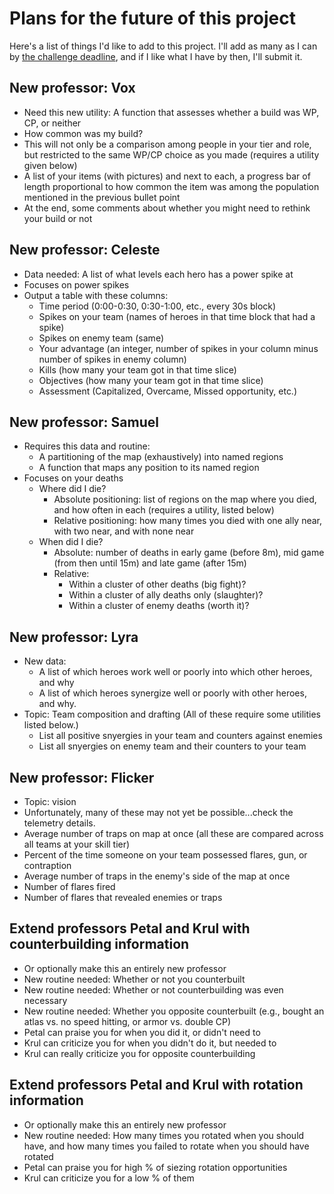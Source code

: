 
# Plans for the future of this project

Here's a list of things I'd like to add to this project.  I'll add as many
as I can by
[the challenge deadline](https://developer.vainglorygame.com/rules),
and if I like what I have by then, I'll submit it.

## New professor: Vox

 * Need this new utility:  A function that assesses whether a build was WP,
   CP, or neither
 * How common was my build?
 * This will not only be a comparison among people in your tier and role,
   but restricted to the same WP/CP choice as you made (requires a
   utility given below)
 * A list of your items (with pictures) and next to each, a progress bar
   of length proportional to how common the item was among the population
   mentioned in the previous bullet point
 * At the end, some comments about whether you might need to rethink your
   build or not

## New professor: Celeste

 * Data needed:  A list of what levels each hero has a power spike at
 * Focuses on power spikes
 * Output a table with these columns:
    * Time period (0:00-0:30, 0:30-1:00, etc., every 30s block)
    * Spikes on your team (names of heroes in that time block that had
      a spike)
    * Spikes on enemy team (same)
    * Your advantage (an integer, number of spikes in your column minus
      number of spikes in enemy column)
    * Kills (how many your team got in that time slice)
    * Objectives (how many your team got in that time slice)
    * Assessment (Capitalized, Overcame, Missed opportunity, etc.)

## New professor: Samuel

 * Requires this data and routine:
    * A partitioning of the map (exhaustively) into named regions
    * A function that maps any position to its named region
 * Focuses on your deaths
    * Where did I die?
       * Absolute positioning: list of regions on the map where you died,
         and how often in each (requires a utility, listed below)
       * Relative positioning: how many times you died with one ally near,
         with two near, and with none near
    * When did I die?
       * Absolute: number of deaths in early game (before 8m), mid game
         (from then until 15m) and late game (after 15m)
       * Relative:
          * Within a cluster of other deaths (big fight)?
          * Within a cluster of ally deaths only (slaughter)?
          * Within a cluster of enemy deaths (worth it)?

## New professor: Lyra

 * New data:
    * A list of which heroes work well or poorly into which other heroes,
      and why
    * A list of which heroes synergize well or poorly with other heroes,
      and why.
 * Topic: Team composition and drafting
   (All of these require some utilities listed below.)
    * List all positive snyergies in your team and counters against enemies
    * List all snyergies on enemy team and their counters to your team

## New professor: Flicker

 * Topic: vision
 * Unfortunately, many of these may not yet be possible...check the
   telemetry details.
 * Average number of traps on map at once (all these are compared across
   all teams at your skill tier)
 * Percent of the time someone on your team possessed flares, gun, or
   contraption
 * Average number of traps in the enemy's side of the map at once
 * Number of flares fired
 * Number of flares that revealed enemies or traps

## Extend professors Petal and Krul with counterbuilding information

 * Or optionally make this an entirely new professor
 * New routine needed:  Whether or not you counterbuilt
 * New routine needed:  Whether or not counterbuilding was even necessary
 * New routine needed:  Whether you opposite counterbuilt (e.g., bought an
   atlas vs. no speed hitting, or armor vs. double CP)
 * Petal can praise you for when you did it, or didn't need to
 * Krul can criticize you for when you didn't do it, but needed to
 * Krul can really criticize you for opposite counterbuilding

## Extend professors Petal and Krul with rotation information

 * Or optionally make this an entirely new professor
 * New routine needed:  How many times you rotated when you should have,
   and how many times you failed to rotate when you should have rotated
 * Petal can praise you for high % of siezing rotation opportunities
 * Krul can criticize you for a low % of them
